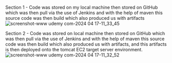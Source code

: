 Section 1 - Code was stored on my local machine then stored on GitHub which was then pull via the use of Jenkins and with the help of maven this source code was then build which also produced us with artifacts 
![screenshot-www udemy com-2024 04 17-11_33_45](https://github.com/Sehindemi/hello-world/assets/97199481/c5c99673-acd4-41cc-bfff-2baf821eaa6c)


Section 2 -
Code was stored on local machine then stored on GitHub which was then pull via the use of Jenkins and with the help of maven this source code was then build which also produced us with artifacts, and this artifacts is then deployed onto the tomcat EC2 target server environment.
![screenshot-www udemy com-2024 04 17-11_32_52](https://github.com/Sehindemi/hello-world/assets/97199481/33338bd1-62db-4162-b1a8-4d3effea35f1)
